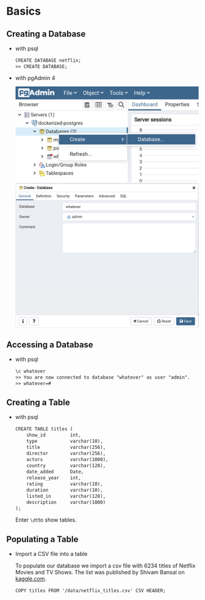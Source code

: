 # Basics

## Creating a Database

- with psql

    ```shell
    CREATE DATABASE netflix;
    >> CREATE DATABASE;
    ```

- with pgAdmin 4

    ![Screenshot pgAdmin Create Database](pgAdmin_create_database.png)
    ![Screenshot pgAdmin Create Database General Tab](pgAdmin_create_database_general_tab.png)

## Accessing a Database

- with psql

    ```shell
    \c whatever
    >> You are now connected to database "whatever" as user "admin".
    >> whatever=#
    ```

## Creating a Table

- with psql

    ```shell
    CREATE TABLE titles (
        show_id         int,
        type            varchar(10),
        title           varchar(256),
        director        varchar(256),
        actors          varchar(1000),
        country         varchar(128),
        date_added      Date,
        release_year    int,
        rating          varchar(10),
        duration        varchar(10),
        listed_in       varchar(128),
        description     varchar(1000)
    );
    ```

    Enter `\dt`to show tables.

## Populating a Table

- Import a CSV file into a table

    To populate our database we import a csv file with 6234 titles of Netflix Movies and TV Shows.
    The list was published by Shivam Bansal on [kaggle.com](https://www.kaggle.com/shivamb/netflix-shows).

    ```shell
    COPY titles FROM '/data/netflix_titles.csv' CSV HEADER;
    ```
